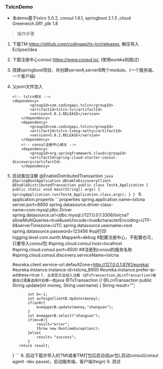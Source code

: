 ### TxlcnDemo
- 本demo基于txlcn 5.0.2, consul 1.6.1, springboot 2.1.5 ,cloud Greenwich.SR1 ,jdk 1.8
> 操作步骤
1. 下载TM https://github.com/codingapi/tx-lcn/releases, 解压导入Eclipse/idea
2. 下载注册中心consul https://www.consul.io/, (使用eureka则跳过) 
3. 搭建springboot项目，并创建serverA,serverB两个module。(一个服务端，一个客户端)
4. 父pom文件加入
    ```maven
    <!-- txlcn相关 -->
    <dependency>
            <groupId>com.codingapi.txlcn</groupId>
            <artifactId>txlcn-tc</artifactId>
            <version>5.0.2.RELEASE</version>
        </dependency>
        <dependency>
            <groupId>com.codingapi.txlcn</groupId>
            <artifactId>txlcn-txmsg-netty</artifactId>
            <version>5.0.2.RELEASE</version>
        </dependency>
        <!-- consul注册中心相关 -->
        <dependency>
            <groupId>org.springframework.cloud</groupId>
            <artifactId>spring-cloud-starter-consul-discovery</artifactId>
        </dependency>
    ```
  5. 启动类加注解  @EnableDistributedTransaction
    ```java
        @SpringBootApplication
        @EnableDiscoveryClient
        @EnableDistributedTransaction
        public class TestA_Application {
            public static void main(String[] args) {
                SpringApplication.run(TestA_Application.class,args);
            }
        }
    ```
    6. application.propertis
    ```properties
        spring.application.name=txlcna
        server.port=8900
        spring.datasource.driver-class-name=com.mysql.jdbc.Driver
        spring.datasource.url=jdbc:mysql://127.0.0.1:3306/txlcna?allowMultiQueries=true&useUnicode=true&characterEncoding=UTF-          8&serverTimezone=UTC
        spring.datasource.username=root
        spring.datasource.password=123456
        #sql打印
        logging.level.com.sunth.MapperA=debug
        #配置注册中心，不配置也可，只要导入consul包
        #spring.cloud.consul.host=localhost
        #spring.cloud.consul.port=8500
        ##注册到consul的服务名称
        #spring.cloud.consul.discovery.serviceName=txlcna

        #eureka.client.service-url.defaultZone=http://127.0.0.1:8761/eureka/
        #eureka.instance.instance-id=txlcna_8900
        #eureka.instance.prefer-ip-address=true
    ```
    7. 业务层方法加入注解 (@TxTransaction,@LcnTransaction)根据自己需要选择开启哪一类
    ```java
        @TxTransaction
//      @LcnTransaction
        public String  update(int money, String username) {
            String result="";

                int b=-1;
                int a=feignClientB.Update(money);
                if(a>0){
                    b=mapperB.update(money,"zhangsan");
                }
                int m=mapperB.select("zhangsan");
                if(m<=0){
                    result="error";
                    throw new RuntimeException();
                }else{
                    result= "success";
                }
            return result;

        }
    ```
    8. 启动下载并导入的TM(或者TM打包后启动该jar包),启动consul(consul agent -dev
pause)，启动服务端，客户端(feign)
    9. 测试
